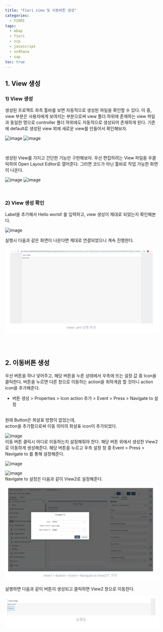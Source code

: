 ```yaml
---
title: "Fiori view 및 이동버튼 생성"
categories: 
  - FIORI
tags:
  - abap
  - fiori
  - scp
  - javascript
  - sn4hana
  - sap
toc: true
---
```


## 1. View 생성 

### 1) View 생성

생성된 프로젝트 좌측 툴바를 보면 자동적으로 생성된 파일을 확인할 수 있다. 이 중, view 부분은 사용자에게 보여지는 부분으로써 view 폴더 하위에 존재하는 view 파일과 동일한 명으로 controller 폴더 하위에도 자동적으로 생성되어 존재하게 된다. 기존에 default로 생성된 view 외에 새로운 view를 만들어서 확인해보자. 

![image](https://user-images.githubusercontent.com/58674365/95154843-bb7aa800-07cd-11eb-8b09-797675feab29.png)
![image](https://user-images.githubusercontent.com/58674365/95154854-c2a1b600-07cd-11eb-9795-b0330d8b95c2.png)

<br>

생성된 View를 가지고 간단한 기능만 구현해보자. 우선 편집하려는 View 파일을  우클릭하여 Open Layout Editor로 열어준다. 그러면 코드가 아닌 툴바로 작업 가능한 화면이 나온다.

![image](https://user-images.githubusercontent.com/58674365/95154887-d816e000-07cd-11eb-9edd-e7932711821f.png)
![image](https://user-images.githubusercontent.com/58674365/95154917-e402a200-07cd-11eb-8c88-6ea46e4657bc.png)

<br>

### 2) View 생성 확인

Label을 추가해서 Hello world! 를 입력하고, view 생성이 제대로 되었는지 확인해본다. 

![image](https://user-images.githubusercontent.com/58674365/95155043-3479ff80-07ce-11eb-9130-732d29ed2456.png)<br>

실행시 다음과 같은 화면이 나온다면 제대로 연결되었으니 계속 진행한다.  

![image-20201006122055874](images/image-20201006122055874.png)

<br><br>

## 2. 이동버튼 생성 

우선 버튼을 하나 넣어주고, 해당 버튼을 누른 상태에서 우측에 뜨는 설정 값 중 Icon을 클릭한다. 버튼을 누르면 다른 창으로 이동하는  action을 취하게끔 할 것이니 action icon을 추가해준다. 

- 버튼 생성 > Properties > Icon action 추가 > Event > Press > Navigate to  설정 

<br>원래 Button은 화살표 방향이 없었는데,  
action을 추가함으로써 이동 의미의 화살표 icon이 추가되었다. 

![image](https://user-images.githubusercontent.com/58674365/95155253-b10cde00-07ce-11eb-9976-16a069d1760f.png)<br>이동 버튼 클릭시 어디로 이동하는지 설정해줘야 한다. 해당 버튼 위에서 생성한 View2로 이동하게 생성해준다. 해당 버튼을 누르고 우측 설정 창 중 Event > Press > Navigate to 를 통해 설정해준다.

![image](https://user-images.githubusercontent.com/58674365/95155301-ceda4300-07ce-11eb-86c3-1ad7ca76be5b.png)

![image](https://user-images.githubusercontent.com/58674365/95155350-eadde480-07ce-11eb-90c3-74cde7bc02fb.png)<br>Navigate to 설정은 다음과 같이 View2로 설정해준다. 

![image-20201006122630203](images/image-20201006122630203.png)<br>

실행하면 다음과 같이 버튼이 생성되고 클릭하면 View2 창으로 이동한다. 

![image-20201006122647345](images/image-20201006122647345.png)